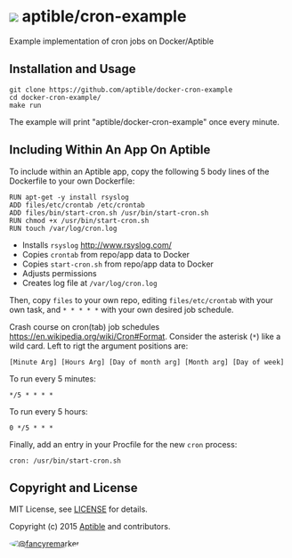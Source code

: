 # ![](https://gravatar.com/avatar/11d3bc4c3163e3d238d558d5c9d98efe?s=64) aptible/cron-example

Example implementation of cron jobs on Docker/Aptible

## Installation and Usage

    git clone https://github.com/aptible/docker-cron-example
    cd docker-cron-example/
    make run

The example will print "aptible/docker-cron-example" once every minute.

## Including Within An App On Aptible

To include within an Aptible app, copy the following 5 body lines of the Dockerfile to your own Dockerfile:

    RUN apt-get -y install rsyslog
    ADD files/etc/crontab /etc/crontab
    ADD files/bin/start-cron.sh /usr/bin/start-cron.sh
    RUN chmod +x /usr/bin/start-cron.sh
    RUN touch /var/log/cron.log

* Installs ```rsyslog``` http://www.rsyslog.com/
* Copies ```crontab``` from repo/app data to Docker
* Copies ```start-cron.sh``` from repo/app data to Docker
* Adjusts permissions
* Creates log file at ```/var/log/cron.log```

Then, copy ```files``` to your own repo, editing ```files/etc/crontab``` with your own task, and `* * * * *` with your own desired job schedule.

Crash course on cron(tab) job schedules https://en.wikipedia.org/wiki/Cron#Format. Consider the asterisk (```*```) like a wild card. Left to rigt the argument positions are:

```
[Minute Arg] [Hours Arg] [Day of month arg] [Month arg] [Day of week]
```

To run every 5 minutes:

```
*/5 * * * *
```

To run every 5 hours:

```
0 */5 * * *
```



Finally, add an entry in your Procfile for the new `cron` process:

    cron: /usr/bin/start-cron.sh

## Copyright and License

MIT License, see [LICENSE](LICENSE.md) for details.

Copyright (c) 2015 [Aptible](https://www.aptible.com) and contributors.

[<img src="https://s.gravatar.com/avatar/f7790b867ae619ae0496460aa28c5861?s=60" style="border-radius: 50%;" alt="@fancyremarker" />](https://github.com/fancyremarker)
